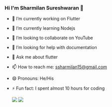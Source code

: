### Hi I'm Sharmilan Sureshwaran 👋

- 🔭 I’m currently working on Flutter                                         
- 🌱 I’m currently learning Nodejs
- 👯 I’m looking to collaborate on YouTube
- 🤔 I’m looking for help with documentation
- 💬 Ask me about flutter 
- 📫 How to reach me: ssharmilan15@gmail.com
- 😄 Pronouns: He/His
- ⚡ Fun fact: I spent almost 10 hours for coding

  <img src ="https://github-readme-stats.vercel.app/api?username=SharmBB&&show_icons=true">
  
  <img src ="https://github-readme-stats.vercel.app/api/top-langs/?username=SharmBB&theme=dark&hide_langs_below=1">


                                                      
                                                      
                                                      

